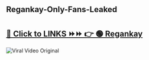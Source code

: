
 ## Regankay-Only-Fans-Leaked

# <h2><a href="https://clipsfans.com/Regankay&ref=git">🔗 Click to LINKS ⏩⏩ 👉 🟢 Regankay </a></h2>

<a href="https://clipsfans.com/Regankay&ref=git" rel="nofollow" data-target="animated-image.originalLink"><img src="https://i.ibb.co.com/xMMVF88/686577567.gif" alt="Viral Video Original" style="max-width: 100%; display: inline-block;" data-target="animated-image.originalImage"></a>
